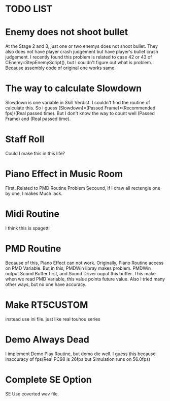 TODO LIST
======================

Enemy does not shoot bullet
============================
At the Stage 2 and 3, just one or two enemys does not shoot bullet. They also does not have player crash judgement but have player's bullet crash judgement. I recently found this problem is related to case 42 or 43 of CEnemy::StepEnemyScript(), but I couldn't figure out what is problem. Because assembly code of original one works same.

The way to calculate Slowdown
==============================
Slowdown is one variable in Skill Verdict. I couldn't find the routine of calculate this. So I guess (Slowdown)=(Passed Frame)*(Recommended fps)/(Real passed time). But I don't know the way to count well (Passed Frame) and (Real passed time).

Staff Roll
==============================
Could I make this in this life?

Piano Effect in Music Room
==============================
First, Related to PMD Routine Problem
Secound, if I draw all rectengle one by one, I makes Much lack.

Midi Routine
===============================
I think this is spagetti

PMD Routine
================================
Because of this, Piano Effect can not work. Originally, Piano Routine access on PMD Variable. But in this, PMDWin libray makes problem. PMDWin output Sound Buffer first, and Sound Driver ouput this buffer. This make when we read PMD Variable, this value points future value. Also I tried many other ways, but no one have accuracy.

Make RT5CUSTOM
===============================
instead use ini file.
just like real touhou series

Demo Always Dead
===============================
I implement Demo Play Routine, but demo die well. I guess this because inaccuracy of fps(Real PC98 is 26fps but Simulation runs on 56.0fps)

Complete SE Option
===============================
SE Use coverted wav file.


